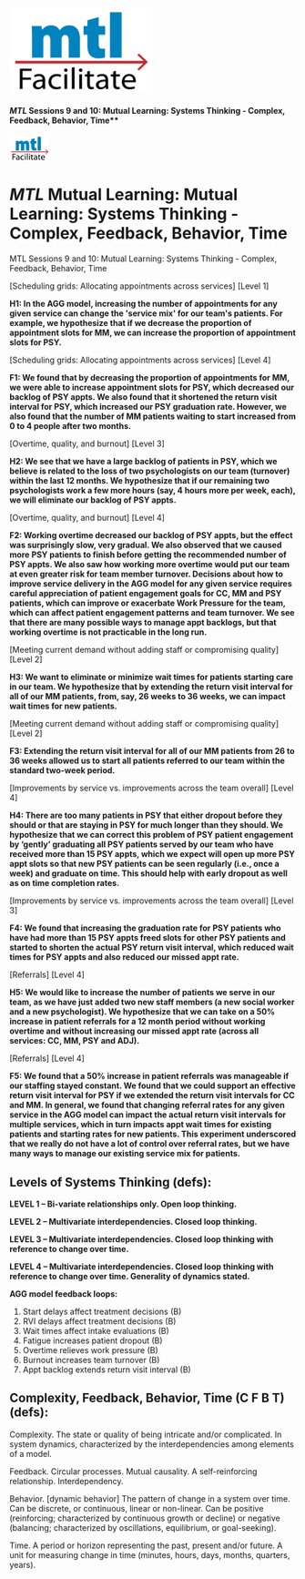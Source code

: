 <img src = "https://github.com/lzim/teampsd/blob/teampsd_style/mtl_logo/mtl_facilitate_sq_sm.png"
     height = "150" width = "250">  

#### *MTL* Sessions 9 and 10: Mutual Learning: Systems Thinking - Complex, Feedback, Behavior, Time**
<img src = "https://github.com/lzim/teampsd/blob/teampsd_style/mtl_logo/mtl_facilitate_sq_sm.png" height = "45" width = "70" style ="display: inline-block"/>


# *MTL* Mutual Learning: Mutual Learning: Systems Thinking - Complex, Feedback, Behavior, Time

MTL Sessions 9 and 10: Mutual Learning: Systems Thinking - Complex, Feedback, Behavior, Time

[Scheduling grids: Allocating appointments across services] [Level 1]

**H1: In the AGG model, increasing the number of appointments for any given service can change the 'service mix' for our team's patients. For example, we hypothesize that if we decrease the proportion of appointment slots for MM, we can increase the proportion of appointment slots for PSY.**

[Scheduling grids: Allocating appointments across services] [Level 4]

**F1: We found that by decreasing the proportion of appointments for MM, we were able to increase appointment slots for PSY, which decreased our backlog of PSY appts. We also found that it shortened the return visit interval for PSY, which increased our PSY graduation rate. However, we also found that the number of MM patients waiting to start increased from 0 to 4 people after two months.** 

[Overtime, quality, and burnout] [Level 3]

**H2: We see that we have a large backlog of patients in PSY, which we believe is related to the loss of two psychologists on our team (turnover) within the last 12 months. We hypothesize that if our remaining two psychologists work a few more hours (say, 4 hours more per week, each), we will eliminate our backlog of PSY appts.** 

[Overtime, quality, and burnout]  [Level 4]

**F2: Working overtime decreased our backlog of PSY appts, but the effect was surprisingly slow, very gradual. We also observed that we caused more PSY patients to finish before getting the recommended number of PSY appts. We also saw how working more overtime would put our team at even greater risk for team member turnover. Decisions about how to improve service delivery in the AGG model for any given service requires careful appreciation of patient engagement goals for CC, MM and PSY patients, which can improve or exacerbate Work Pressure for the team, which can affect patient engagement patterns and team turnover. We see that there are many possible ways to manage appt backlogs, but that working overtime is not practicable in the long run.** 

[Meeting current demand without adding staff or compromising quality] [Level 2]

**H3: We want to eliminate or minimize wait times for patients starting care in our team. We hypothesize that by extending the return visit interval for all of our MM patients, from, say, 26 weeks to 36 weeks, we can impact wait times for new patients.** 

[Meeting current demand without adding staff or compromising quality] [Level 2]

**F3: Extending the return visit interval for all of our MM patients from 26 to 36 weeks allowed us to start all patients referred to our team within the standard two-week period.**

[Improvements by service vs. improvements across the team overall] [Level 4]

**H4: There are too many patients in PSY that either dropout before they should or that are staying in PSY for much longer than they should. We hypothesize that we can correct this problem of PSY patient engagement by ‘gently’ graduating all PSY patients served by our team who have received more than 15 PSY appts, which we expect will open up more PSY appt slots so that new PSY patients can be seen regularly (i.e., once a week) and graduate on time. This should help with early dropout as well as on time completion rates.**

[Improvements by service vs. improvements across the team overall] [Level 3]

**F4: We found that increasing the graduation rate for PSY patients who have had more than 15 PSY appts freed slots for other PSY patients and started to shorten the actual PSY return visit interval, which reduced wait times for PSY appts and also reduced our missed appt rate.** 

[Referrals] [Level 4] 

**H5: We would like to increase the number of patients we serve in our team, as we have just added two new staff members (a new social worker and a new psychologist). We hypothesize that we can take on a 50% increase in patient referrals for a 12 month period without working overtime and without increasing our missed appt rate (across all services: CC, MM, PSY and ADJ).** 

[Referrals] [Level 4] 

**F5: We found that a 50% increase in patient referrals was manageable if our staffing stayed constant. We found that we could support an effective return visit interval for PSY if we extended the return visit intervals for CC and MM. In general, we found that changing referral rates for any given service in the AGG model can impact the actual return visit intervals for multiple services, which in turn impacts appt wait times for existing patients and starting rates for new patients. This experiment underscored that we really do not have a lot of control over referral rates, but we have many ways to manage our existing service mix for patients.**  


## Levels of Systems Thinking (defs):

**LEVEL 1 – Bi-variate relationships only. Open loop thinking.**

**LEVEL 2 – Multivariate interdependencies. Closed loop thinking.**

**LEVEL 3 – Multivariate interdependencies. Closed loop thinking with reference to change over time.**

**LEVEL 4 – Multivariate interdependencies. Closed loop thinking with reference to change over time. Generality of dynamics stated.**


**AGG model feedback loops:**
1.	Start delays affect treatment decisions (B)
2.	RVI delays affect treatment decisions (B)
3.	Wait times affect intake evaluations (B)
4.	Fatigue increases patient dropout (B)
5.	Overtime relieves work pressure (B)
6.	Burnout increases team turnover (B) 
7.	Appt backlog extends return visit interval (B)


## Complexity, Feedback, Behavior, Time (C F B T) (defs):

Complexity. The state or quality of being intricate and/or complicated. In system dynamics, characterized by the interdependencies among elements of a model.

Feedback. Circular processes. Mutual causality. A self-reinforcing relationship. Interdependency.

Behavior. [dynamic behavior] The pattern of change in a system over time. Can be discrete, or continuous, linear or non-linear. Can be positive (reinforcing; characterized by continuous growth or decline) or negative (balancing; characterized by oscillations, equilibrium, or goal-seeking).

Time. A period or horizon representing the past, present and/or future. A unit for measuring change in time (minutes, hours, days, months, quarters, years).
